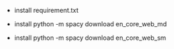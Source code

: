 - install requirement.txt 

- install python -m spacy download en_core_web_md

- install python -m spacy download en_core_web_sm







